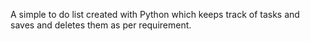 A simple to do list created with Python which keeps track of tasks and saves and deletes them as per requirement.

